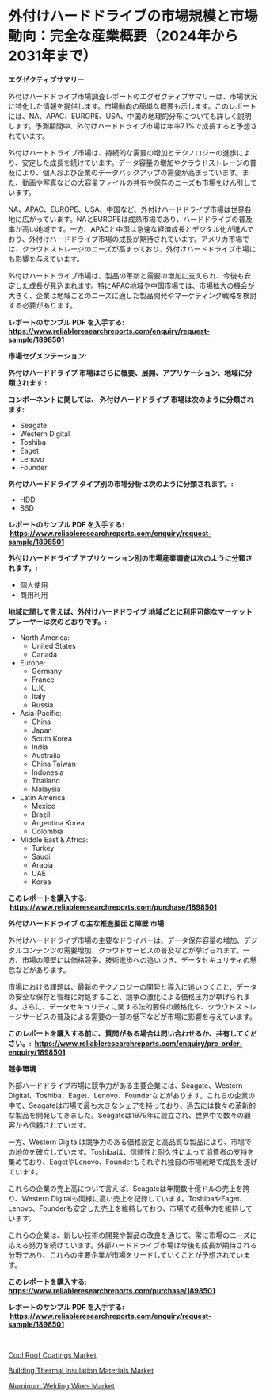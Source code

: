 <p><h1>外付けハードドライブの市場規模と市場動向：完全な産業概要（2024年から2031年まで）</h1></p><p><strong>エグゼクティブサマリー</strong></p>
<p><p>外付けハードドライブ市場調査レポートのエグゼクティブサマリーは、市場状況に特化した情報を提供します。市場動向の簡単な概要も示します。このレポートには、NA、APAC、EUROPE、USA、中国の地理的分布についても詳しく説明します。予測期間中、外付けハードドライブ市場は年率7.1%で成長すると予想されています。</p><p>外付けハードドライブ市場は、持続的な需要の増加とテクノロジーの進歩により、安定した成長を続けています。データ容量の増加やクラウドストレージの普及により、個人および企業のデータバックアップの需要が高まっています。また、動画や写真などの大容量ファイルの共有や保存のニーズも市場をけん引しています。</p><p>NA、APAC、EUROPE、USA、中国など、外付けハードドライブ市場は世界各地に広がっています。NAとEUROPEは成熟市場であり、ハードドライブの普及率が高い地域です。一方、APACと中国は急速な経済成長とデジタル化が進んでおり、外付けハードドライブ市場の成長が期待されています。アメリカ市場では、クラウドストレージのニーズが高まっており、外付けハードドライブ市場にも影響を与えています。</p><p>外付けハードドライブ市場は、製品の革新と需要の増加に支えられ、今後も安定した成長が見込まれます。特にAPAC地域や中国市場では、市場拡大の機会が大きく、企業は地域ごとのニーズに適した製品開発やマーケティング戦略を検討する必要があります。</p></p>
<p><strong>レポートのサンプル PDF を入手する: <a href="https://www.reliableresearchreports.com/enquiry/request-sample/1898501">https://www.reliableresearchreports.com/enquiry/request-sample/1898501</a></strong></p>
<p><strong>市場セグメンテーション:</strong></p>
<p><strong> 外付けハードドライブ 市場はさらに概要、展開、アプリケーション、地域に分類されます :</strong></p>
<p><strong>コンポーネントに関しては、 外付けハードドライブ 市場は次のように分類されます: &nbsp;</strong></p>
<p><ul><li>Seagate</li><li>Western Digital</li><li>Toshiba</li><li>Eaget</li><li>Lenovo</li><li>Founder</li></ul></p>
<p><strong> 外付けハードドライブ タイプ別の市場分析は次のように分類されます。:</strong></p>
<p><ul><li>HDD</li><li>SSD</li></ul></p>
<p><strong>レポートのサンプル PDF を入手する: &nbsp;<a href="https://www.reliableresearchreports.com/enquiry/request-sample/1898501">https://www.reliableresearchreports.com/enquiry/request-sample/1898501</a></strong></p>
<p><strong> 外付けハードドライブ アプリケーション別の市場産業調査は次のように分類されます。:</strong></p>
<p><ul><li>個人使用</li><li>商用利用</li></ul></p>
<p><strong>地域に関して言えば、外付けハードドライブ 地域ごとに利用可能なマーケットプレーヤーは次のとおりです。:</strong></p>
<p><ul>
    <li>
        North America:
        <ul>
            <li>United States</li>
            <li>Canada</li>
        </ul>
    </li>
    <li>
        Europe:
        <ul>
            <li>Germany</li>
            <li>France</li>
            <li>U.K.</li>
            <li>Italy</li>
            <li>Russia</li>
        </ul>
    </li>
    <li>
        Asia-Pacific:
        <ul>
            <li>China</li>
            <li>Japan</li>
            <li>South Korea</li>
            <li>India</li>
            <li>Australia</li>
            <li>China Taiwan</li>
            <li>Indonesia</li>
            <li>Thailand</li>
            <li>Malaysia</li>
        </ul>
    </li>
    <li>
        Latin America:
        <ul>
            <li>Mexico</li>
            <li>Brazil</li>
            <li>Argentina Korea</li>
            <li>Colombia</li>
        </ul>
    </li>
    <li>
        Middle East & Africa:
        <ul>
            <li>Turkey</li>
            <li>Saudi</li>
            <li>Arabia</li>
            <li>UAE</li>
            <li>Korea</li>
        </ul>
    </li>
    </ul></p>
<p><strong>このレポートを購入する: &nbsp;<a href="https://www.reliableresearchreports.com/purchase/1898501">https://www.reliableresearchreports.com/purchase/1898501</a></strong></p>
<p><strong>外付けハードドライブ の主な推進要因と障壁 市場</strong></p>
<p><p>外付けハードドライブ市場の主要なドライバーは、データ保存容量の増加、デジタルコンテンツの需要増加、クラウドサービスの普及などが挙げられます。一方、市場の障壁には価格競争、技術進歩への追いつき、データセキュリティの懸念などがあります。</p><p>市場における課題は、最新のテクノロジーの開発と導入に追いつくこと、データの安全な保存と管理に対処すること、競争の激化による価格圧力が挙げられます。さらに、データセキュリティに関する法的要件の厳格化や、クラウドストレージサービスの普及による需要の一部の低下などが市場に影響を与えています。</p></p>
<p><strong>このレポートを購入する前に、質問がある場合は問い合わせるか、共有してください。:&nbsp; <a href="https://www.reliableresearchreports.com/enquiry/pre-order-enquiry/1898501">https://www.reliableresearchreports.com/enquiry/pre-order-enquiry/1898501</a></strong></p>
<p><strong>競争環境</strong></p>
<p><p>外部ハードドライブ市場に競争力がある主要企業には、Seagate、Western Digital、Toshiba、Eaget、Lenovo、Founderなどがあります。これらの企業の中で、Seagateは市場で最も大きなシェアを持っており、過去には数々の革新的な製品を開発してきました。Seagateは1979年に設立され、世界中で数々の顧客から信頼されています。</p><p>一方、Western Digitalは競争力のある価格設定と高品質な製品により、市場での地位を確立しています。Toshibaは、信頼性と耐久性によって消費者の支持を集めており、EagetやLenovo、Founderもそれぞれ独自の市場戦略で成長を遂げています。</p><p>これらの企業の売上高について言えば、Seagateは年間数十億ドルの売上を誇り、Western Digitalも同様に高い売上を記録しています。ToshibaやEaget、Lenovo、Founderも安定した売上を維持しており、市場での競争力を維持しています。</p><p>これらの企業は、新しい技術の開発や製品の改良を通じて、常に市場のニーズに応える努力を続けています。外部ハードドライブ市場は今後も成長が期待される分野であり、これらの主要企業が市場をリードしていくことが予想されています。</p></p>
<p><strong>このレポートを購入する: &nbsp; <a href="https://www.reliableresearchreports.com/purchase/1898501">https://www.reliableresearchreports.com/purchase/1898501</a></strong></p>
<p><strong>レポートのサンプル PDF を入手する: &nbsp;<a href="https://www.reliableresearchreports.com/enquiry/request-sample/1898501">https://www.reliableresearchreports.com/enquiry/request-sample/1898501</a></strong><strong></strong></p>
<p>&nbsp;</p>
<p><p><a href="https://github.com/kathiaseamanalvaradovlprc2h/Market-Research-Report-List-1/blob/main/cool-roof-coatings-market.md">Cool Roof Coatings Market</a></p><p><a href="https://github.com/wusalecollins540tpqoz/Market-Research-Report-List-1/blob/main/building-thermal-insulation-materials-market.md">Building Thermal Insulation Materials Market</a></p><p><a href="https://github.com/pjcfca/Market-Research-Report-List-1/blob/main/aluminum-welding-wires-market.md">Aluminum Welding Wires Market</a></p></p>